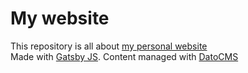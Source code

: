 # My website

This repository is all about [my personal website](https://raphael-catarino.fr/)<br>
Made with [Gatsby JS](https://www.gatsbyjs.com/). Content managed with [DatoCMS](https://www.datocms.com)
